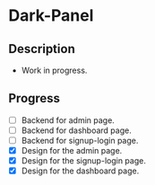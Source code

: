 # Dark-Panel
## Description
- Work in progress.    
## Progress
- [ ] Backend for admin page.
- [ ] Backend for dashboard page.
- [ ] Backend for signup-login page.
- [x] Design for the admin page.
- [x] Design for the signup-login page.
- [x] Design for the dashboard page.  